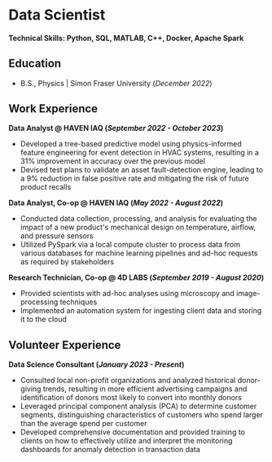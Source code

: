 # Data Scientist

#### Technical Skills: Python, SQL, MATLAB, C++, Docker, Apache Spark

## Education	
- B.S., Physics | Simon Fraser University (_December 2022_)

## Work Experience
**Data Analyst @ HAVEN IAQ (_September 2022 - October 2023_)**
- Developed a tree-based predictive model using physics-informed feature engineering for event detection in HVAC systems, resulting in a 31% improvement in accuracy over the previous model
- Devised test plans to validate an asset fault-detection engine, leading to a 9% reduction in false 
positive rate and mitigating the risk of future product recalls

**Data Analyst, Co-op @ HAVEN IAQ (_May 2022 - August 2022_)**
- Conducted data collection, processing, and analysis for evaluating the impact of a new product's mechanical design on temperature, airflow, and pressure sensors
- Utilized PySpark via a local compute cluster to process data from various databases for machine learning pipelines and ad-hoc requests as required by stakeholders

**Research Technician, Co-op @ 4D LABS (_September 2019 - August 2020_)**
- Provided scientists with ad-hoc analyses using microscopy and image-processing techniques
- Implemented an automation system for ingesting client data and storing it to the cloud

## Volunteer Experience
**Data Science Consultant (_January 2023 - Present_)**
- Consulted local non-profit organizations and analyzed historical donor-giving trends, resulting in more efficient advertising campaigns and identification of donors most likely to convert into monthly donors
- Leveraged principal component analysis (PCA) to determine customer segments, distinguishing characteristics of customers who spend larger than the average spend per customer
- Developed comprehensive documentation and provided training to clients on how to effectively utilize and interpret the monitoring dashboards for anomaly detection in transaction data
